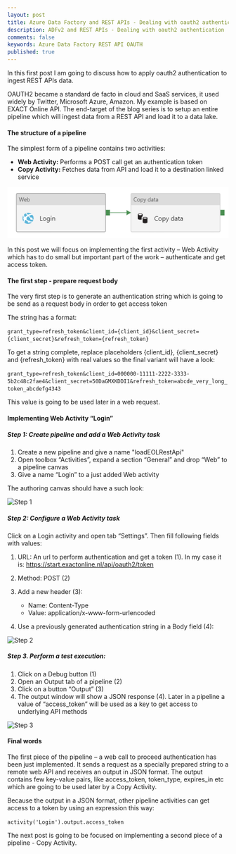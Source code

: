 ```yaml
---
layout: post
title: Azure Data Factory and REST APIs - Dealing with oauth2 authentication
description: ADFv2 and REST APIs - Dealing with oauth2 authentication
comments: false
keywords: Azure Data Factory REST API OAUTH
published: true 
---
```


In this first post I am going to discuss how to apply oauth2 authentication to ingest REST APIs data.

OAUTH2 became a standard de facto in cloud and SaaS services, it used widely by Twitter, Microsoft Azure, Amazon. My example is based on EXACT Online API. The end-target of the blog series is to setup an entire pipeline which will ingest data from a REST API and load it to a data lake.

#### The structure of a pipeline

The simplest form of a pipeline contains two activities:

 -	**Web Activity:** Performs a POST call get an authentication token
 -	**Copy Activity:** Fetches data from API and load it to a destination linked service
 
<img src="/assets/images/posts/adf-rest-p1/pipeline.png" alt="Step 0" />      

In this post we will focus on implementing the first activity – Web Activity which has to do small but important part of the work – authenticate and get access token.


#### The first step - prepare request body
The very first step is to generate an authentication string which is going to be send as a request body in order to get access token

The string has a format:

``` grant_type=refresh_token&client_id={client_id}&client_secret={client_secret}&refresh_token={refresh_token} ```

To get a string complete, replace placeholders {client_id}, {client_secret} and {refresh_token} with real values so the final variant will have a look:

```grant_type=refresh_token&client_id=000000-11111-2222-3333-5b2c48c2fae4&client_secret=50DaGMXKDDI1&refresh_token=abcde_very_long_token_abcdefg4343```

This value is going to be used later in a web request.

#### Implementing Web Activity “Login”

##### Step 1: Create pipeline and add a Web Activity task

 1. Create a new pipeline and give a name "loadEOLRestApi"
 2.  Open toolbox “Activities”, expand a section “General” and drop “Web” to a pipeline canvas
 3. Give a name “Login” to a just added Web activity

The authoring canvas should have a such look:

<img src="/assets/images/posts/adf-rest-p1/added_web_activity.png" alt="Step 1" />     


##### Step 2: Configure a Web Activity task
Click on a Login activity and open tab “Settings”. Then fill following fields with values:
 1.	URL: An url to perform authentication and get a token (1). In my case it is: https://start.exactonline.nl/api/oauth2/token
 2. Method: POST (2)
 3. Add a new header (3):
     -  Name: Content-Type
     -  Value: application/x-www-form-urlencoded

 4. Use  a previously generated authentication string in a Body field (4):

<img src="/assets/images/posts/adf-rest-p1/web_activity_settings.png" alt="Step 2" />

##### Step 3. Perform a test execution:
 1. Click on a Debug button (1) 
 2. Open an Output tab of a pipeline (2)
 3. Click on a button “Output” (3)
 4. The output window will show a JSON response (4). Later in a pipeline a value of “access_token” will be used as a key to get access to underlying API methods

<img src="/assets/images/posts/adf-rest-p1/debug_access_token.png" alt="Step 3" />

#### Final words

The first piece of the pipeline – a web call to proceed authentication has been just implemented. It sends a request as a specially prepared string to a remote web API and receives an output in JSON format. The output contains few key-value pairs, like access_token, token_type, expires_in etc which are going to be used later by a Copy Activity.

Because the output in a JSON format, other pipeline activities can get access to a token by using an expression this way:

``` activity('Login').output.access_token ```

The next post is going to be focused on implementing a second piece of a pipeline - Copy Activity.
